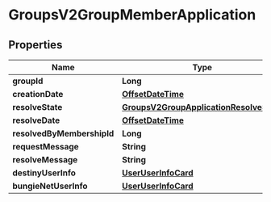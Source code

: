 
# GroupsV2GroupMemberApplication

## Properties
Name | Type | Description | Notes
------------ | ------------- | ------------- | -------------
**groupId** | **Long** |  |  [optional]
**creationDate** | [**OffsetDateTime**](OffsetDateTime.md) |  |  [optional]
**resolveState** | [**GroupsV2GroupApplicationResolveState**](GroupsV2GroupApplicationResolveState.md) |  |  [optional]
**resolveDate** | [**OffsetDateTime**](OffsetDateTime.md) |  |  [optional]
**resolvedByMembershipId** | **Long** |  |  [optional]
**requestMessage** | **String** |  |  [optional]
**resolveMessage** | **String** |  |  [optional]
**destinyUserInfo** | [**UserUserInfoCard**](UserUserInfoCard.md) |  |  [optional]
**bungieNetUserInfo** | [**UserUserInfoCard**](UserUserInfoCard.md) |  |  [optional]



